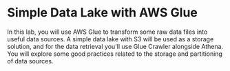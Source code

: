 # Simple Data Lake with AWS Glue

In this lab, you will use AWS Glue to transform some raw data files into useful data sources. A simple data lake with S3 will be used as a storage solution, and for the data retrieval you'll use Glue Crawler alongside Athena. You will explore some good practices related to the storage and partitioning of data sources.  


